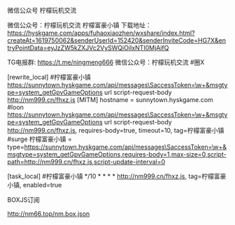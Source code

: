 微信公众号 柠檬玩机交流

微信公众号：柠檬玩机交流
柠檬富豪小镇
下载地址：
https://hyskgame.com/apps/fuhaoxiaozhen/wxshare/index.html?createAt=1619750062&senderUserId=152420&senderInviteCode=HG7X&entryPointData=eyJzZW5kZXJVc2VySWQiOiIxNTI0MjAifQ

TG电报群: https://t.me/ningmeng666
微信公众号：柠檬玩机交流
#圈X

[rewrite_local]
#柠檬富豪小镇
https://sunnytown.hyskgame.com/api/messages\SaccessToken=\w+&msgtype=system_getGpvGameOptions url script-request-body http://nm999.cn/fhxz.js
[MITM]
hostname = sunnytown.hyskgame.com
#loon
https://sunnytown.hyskgame.com/api/messages\SaccessToken=\w+&msgtype=system_getGpvGameOptions url script-request-body http://nm999.cn/fhxz.js, requires-body=true, timeout=10, tag=柠檬富豪小镇
#surge
柠檬富豪小镇 = type=https://sunnytown.hyskgame.com/api/messages\SaccessToken=\w+&msgtype=system_getGpvGameOptions,requires-body=1,max-size=0,script-path=http://nm999.cn/fhxz.js,script-update-interval=0


[task_local]
#柠檬富豪小镇
*/10 * * * * http://nm999.cn/fhxz.js, tag=柠檬富豪小镇, enabled=true

BOXJS订阅

http://nm66.top/nm.box.json
